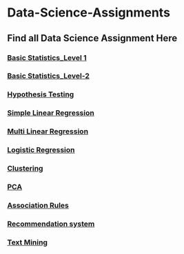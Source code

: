 # Data-Science-Assignments
## Find all Data Science Assignment Here
### [Basic Statistics_Level 1](https://github.com/Aman451645/Assignment1)
### [Basic Statistics_Level-2](https://github.com/Aman451645/Basic-Statistics_Level-2/tree/main)
### [Hypothesis Testing](https://github.com/Aman451645/Hypothesis-Testing-)
### [Simple Linear Regression](https://github.com/Aman451645/Simple-Linear-Regression-/tree/main)
### [Multi Linear Regression](https://github.com/Aman451645/Multi-Linear-Regression/tree/main)
### [Logistic Regression](https://github.com/Aman451645/Logistic-Ress/tree/main)
### [Clustering](https://github.com/Aman451645/Clustering/tree/main)
### [PCA](https://github.com/Aman451645/PCA)
### [Association Rules](https://github.com/Aman451645/Association-Rules)
### [Recommendation system](https://github.com/Aman451645/Recommendation-system)
### [Text Mining](https://github.com/Aman451645/Text-Mining)
